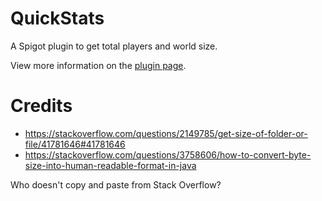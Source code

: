 # QuickStats
A Spigot plugin to get total players and world size.

View more information on the [plugin page](https://www.spigotmc.org/resources/quickstats.66089/).

# Credits
* https://stackoverflow.com/questions/2149785/get-size-of-folder-or-file/41781646#41781646
* https://stackoverflow.com/questions/3758606/how-to-convert-byte-size-into-human-readable-format-in-java

Who doesn't copy and paste from Stack Overflow?
